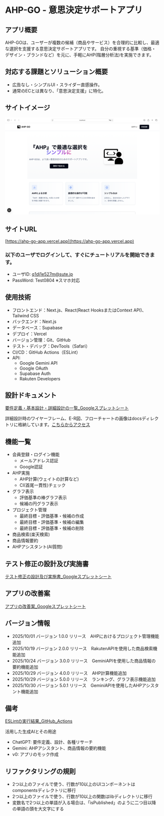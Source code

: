 # AHP-GO - 意思決定サポートアプリ

## アプリ概要
AHP-GOは、ユーザーが複数の候補（商品やサービス）を合理的に比較し、最適な選択を支援する意思決定サポートアプリです。
自分の重視する基準（価格・デザイン・ブランドなど）を元に、手軽にAHP(階層分析法)を実施できます。

## 対応する課題とソリューション概要
- 広告なし・シンプルUI・スライダー直感操作。
- 通常のECとは異なり、「意思決定支援」に特化。
  
## サイトイメージ
![アプリ画面](/docs/HomePage.png)

## サイトURL
[https://ahp-go-app.vercel.app](https://ahp-go-app.vercel.app)
### 以下のユーザでログインして、すぐにチュートリアルを開始できます。
- ユーザID: q1dj1e527m@sute.jp
- PassWord: Test0804
  ※スマホ対応

## 使用技術
- フロントエンド：Next.js、React(React HooksまたはContext API)、Tailwind CSS
- バックエンド：Next.js
- データベース：Supabase
- デプロイ：Vercel
- バージョン管理：Git、GitHub
- テスト・デバッグ：DevTools（Safari）
- CI/CD：GitHub Actions（ESLint）
- API:
  - Google Gemini API
  - Google OAuth
  - Supabase Auth
  - Rakuten Developers

## 設計ドキュメント
[要件定義・基本設計・詳細設計の一覧_Googleスプレットシート](https://docs.google.com/spreadsheets/d/1V91GRCaYrSsLrcwU9XdJmRWXALMv9mCTmsPwTVjy8nw/edit?usp=share_link)

詳細設計時のワイヤーフレーム、E-R図、フローチャートの画像はdocsディレクトリに格納しています。[こちらからアクセス](./docs)

## 機能一覧
- 会員登録・ログイン機能
  - メールアドレス認証
  - Google認証
- AHP実施
  - AHP計算(ウェイトの計算など)
  - CI(首尾一貫性)チェック
- グラフ表示
  - 評価基準の棒グラフ表示
  - 候補の円グラフ表示
- プロジェクト管理
  - 最終目標・評価基準・候補の作成
  - 最終目標・評価基準・候補の編集
  - 最終目標・評価基準・候補の削除
- 商品検索(楽天検索)
- 商品情報要約
- AHPアシスタント(AI質問)

## テスト修正の設計及び実施書
[テスト修正の設計及び実施書_Googleスプレットシート](https://docs.google.com/spreadsheets/d/1l6FGZCC654AA0JGc9Yi5ejwNrD9lYrjsGLORNtGYA0Y/edit?usp=sharing)

## アプリの改善案
[アプリの改善案_Googleスプレットシート](https://docs.google.com/spreadsheets/d/16qADUG1UQzAl7P2zXhYDQ3DoNlDcob7yfZ9y_fcZJjk/edit?usp=sharing)

## バージョン情報
- 2025/10/01 バージョン 1.0.0 リリース　AHPにおけるプロジェクト管理機能追加
- 2025/10/19 バージョン 2.0.0 リリース　RakutenAPIを使用した商品検索機能追加
- 2025/10/24 バージョン 3.0.0 リリース　GeminiAPIを使用した商品情報の要約機能追加
- 2025/10/29 バージョン 4.0.0 リリース　AHP計算機能追加
- 2025/10/29 バージョン 5.0.0 リリース　ランキング、グラフ表示機能追加
- 2025/10/30 バージョン 5.0.1 リリース　GeminiAPIを使用したAHPアシスタント機能追加

## 備考
[ESLintの実行結果_GitHub_Actions](./)

活用した生成AIとその用途
- ChatGPT: 要件定義、設計、各種リサーチ
- Gemini: AHPアシスタント、商品情報の要約機能
- v0: アプリのモック作成

## リファクタリングの規則
-  2つ以上のファイルで使う、行数が10以上のUIコンポーネントはcomponentsディレクトリに移行
-  2つ以上のファイルで使う、行数が10以上の関数はlibディレクトリに移行
-  変数名で2つ以上の単語が入る場合は、「isPublished」のように二つ目以降の単語の頭を大文字にする
